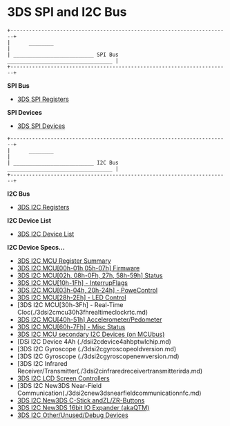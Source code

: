 # 3DS SPI and I2C Bus



```
+-----------------------------------------------------------------------+
|      ________                                                         |
| __________________________ SPI Bus __________________________________ |
+-----------------------------------------------------------------------+
```


**SPI Bus**
- [3DS SPI Registers](./3dsspiregisters.md)

**SPI Devices**
- [3DS SPI Devices](./3dsspidevices.md)


```
+-----------------------------------------------------------------------+
|      ________                                                         |
| __________________________ I2C Bus __________________________________ |
+-----------------------------------------------------------------------+
```


**I2C Bus**
- [3DS I2C Registers](./3dsi2cregisters.md)

**I2C Device List**
- [3DS I2C Device List](./3dsi2cdevicelist.md)

**I2C Device Specs\...**
- [3DS I2C MCU Register Summary](./3dsi2cmcuregistersummary.md)
- [3DS I2C MCU\[00h-01h,05h-07h\] Firmware](./3dsi2cmcu00h01h05h07hfirmware.md)
- [3DS I2C MCU\[02h, 08h-0Fh, 27h, 58h-59h\] Status](./3dsi2cmcu02h08h0fh27h58h59hstatus.md)
- [3DS I2C MCU\[10h-1Fh\] - InterrupFlags](./3dsi2cmcu10h1fhinterruptflags.md)
- [3DS I2C MCU\[03h-04h, 20h-24h\] - PoweControl](./3dsi2cmcu03h04h20h24hpowercontrol.md)
- [3DS I2C MCU\[28h-2Eh\] - LED Control](./3dsi2cmcu28h2ehledcontrol.md)
- [3DS I2C MCU\[30h-3Fh\] - Real-Time Cloc(./3dsi2cmcu30h3fhrealtimeclockrtc.md)
- [3DS I2C MCU\[40h-51h\] Accelerometer/Pedometer](./3dsi2cmcu40h51haccelerometerpedometer.md)
- [3DS I2C MCU\[60h-7Fh\] - Misc Status](./3dsi2cmcu60h7fhmiscstatus.md)
- [3DS I2C MCU secondary I2C Devices (on MCUbus)](./3dsi2cmcusecondaryi2cdevicesonmcubus.md)
- [DSi I2C Device 4Ah (./dsii2cdevice4ahbptwlchip.md)
- [3DS I2C Gyroscope (./3dsi2cgyroscopeoldversion.md)
- [3DS I2C Gyroscope (./3dsi2cgyroscopenewversion.md)
- [3DS I2C Infrared Receiver/Transmitter(./3dsi2cinfraredreceivertransmitterirda.md)
- [3DS I2C LCD Screen Controllers](./3dsi2clcdscreencontrollers.md)
- [3DS I2C New3DS Near-Field Communication(./3dsi2cnew3dsnearfieldcommunicationnfc.md)
- [3DS I2C New3DS C-Stick andZL/ZR-Buttons](./3dsi2cnew3dscstickandzlzrbuttons.md)
- [3DS I2C New3DS 16bit IO Expander (akaQTM)](./3dsi2cnew3ds16bitioexpanderakaqtm.md)
- [3DS I2C Other/Unused/Debug Devices](./3dsi2cotherunuseddebugdevices.md)



